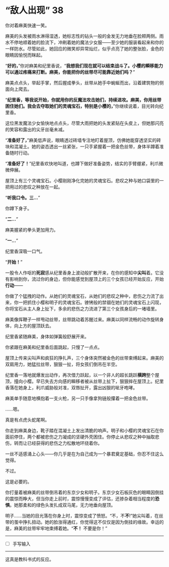 # “敌人出现” 38

你对着麻美快速一笑。

麻美的头发被雨水淋得湿透，她标志性的钻头一般的金发无力地垂在脸颊两侧。雨水不停地顺着她的脸流下，冲刷着她的魔法少女服——至少她的服装看起来和你的一样防水。尽管如此，她回应的微笑却异常灿烂，似乎点亮了她的整张脸，金色的眼睛因愉悦而眯起。

“**好的，**”你对麻美和纪里香说，“**我想我们现在就可以结束战斗了。小樱的瞬移能力可以通过疼痛来打断。麻美，你能把你的丝带尽可能靠近她们吗？**”

麻美点点头，举起手掌，然后握成拳头，丝带从她手中蜿蜒而出，沿着建筑物的侧面向上爬去。

“**纪里香，等我说开始，你就用你的反魔法攻击她们，持续进攻。麻美，你用丝带困住她们。我会去夺取她们的灵魂宝石，特别是小樱的，**”你继续说着，目光转向纪里香。

这位黑发魔法少女愉快地点点头，尽管大雨把她的头发紧贴在头皮上，但她那闪亮的笑容和露出的尖牙丝毫未减。

“**准备好了，**”麻美低声说，眼睛透过砖墙专注地盯着屋顶，仿佛她能穿透坚实的砖块和混凝土。她的姿态透出一丝紧张，一只手紧握着一把金色丝带，身体半蹲着准备随时行动。

“**准备好了！**”纪里香欢快地叫道，也蹲下做好准备姿势，结实的手臂绷紧，利爪微微伸展。

屋顶上有三个灵魂宝石。小樱刚刚净化完她的灵魂宝石。悲叹之种与她口袋里的一把用过的悲叹之种放在一起。

“**听我口令。三...**”

你蹲下身子。

“**二...**”

麻美握紧的拳头更加用力。

“**一...**”

纪里香深吸一口气。

“**开始！**”

一股令人作呕的**死寂**感从纪里香身上波动般扩散开来，在你的感知中**尖叫**着。它没有影响到你，流过你的身边，但你能感觉到屋顶上的三个女孩已经开始反应，开始**行动**——

你做了个猛拽的动作。从她们的灵魂宝石，从她们的悲叹之种中，悲伤之力流了出来，你一把抓住小樱和明子的灵魂宝石。镣铐般的禁锢在她们的灵魂宝石上闪现，你将宝石从主人身上扯下，多余的悲伤之力流进了第三个女孩身后的一堵墙里。

麻美像挥鞭子一样甩动丝带，丝带跳动着苏醒过来。麻美以同样流畅的动作旋转身体，向上方的屋顶跃去。

纪里香紧随麻美，身体如弹簧般舒展开来。

你紧跟在麻美和纪里香后面跳起，只慢了一点点。

屋顶上传来尖叫声和疯狂的挣扎声，三个身体突然被金色的丝带束缚起来。麻美的双肩用力，她猛拉丝带，狠狠一扯，将女孩们倒吊在半空。

纪里香一落地就爆发出动作，再次借力跃起，以一个非人的超长跳跃**横跨**整个屋顶，撞向小樱。早已失去方向感的瞬移者被从丝带上扯下，狠狠摔在屋顶上。纪里香落在她身上，利爪威胁般对准，双唇扯开，露出凶狠的呲牙咆哮。

麻美单手随意地横抱着一支火枪，另一只手像拿狗链般攥着一把金色丝带。

……嗯。

真是有点虎头蛇尾啊。

你走到麻美身边，靴子踏在混凝土上发出清脆的响声。明子和小樱的灵魂宝石在你面前停住，两个都被悲伤之力凝成的坚硬外壳困住。你停止从悲叹之种中抽取悲伤，转而让已经获得的悲伤之力松散地环绕着你。

一丝不适感涌上心头——你几乎是在为自己成为一个暴君奠定基础，你忍不住这么觉得。

不过。

这是必要的。

你打量着被麻美的丝带倒吊着的东京少女和明子。东京少女石板灰色的眼睛因倒挂的震惊而睁大，但当你走上前时，震惊慢慢变成了评估，还掺杂着相当程度的**恐惧**。她那柔和的绿色头发扎成双马尾，无力地垂向屋顶。

明子……当她的目光落在你身上时，震惊变成了愤怒。“不，不**不**!”她尖叫着，在丝带的茧中挣扎扭动。她的脸涨得通红，你觉得这不仅仅是因为倒挂的缘故。幸运的是，麻美的丝带牢牢地束缚着她。“**不！** 不要是你！”

---

- [ ] 手写输入

---

这真是教科书式的反应。
